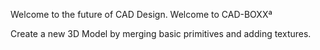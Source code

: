 Welcome to the future of CAD Design. Welcome to CAD-BOXXª

Create a new 3D Model by merging basic primitives and adding textures.
